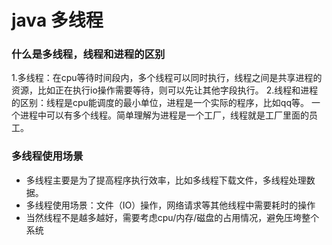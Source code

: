 # java 多线程
### 什么是多线程，线程和进程的区别
1.多线程：在cpu等待时间段内，多个线程可以同时执行，线程之间是共享进程的资源，比如正在执行io操作需要等待，则可以先让其他字段执行。
2.线程和进程的区别：线程是cpu能调度的最小单位，进程是一个实际的程序，比如qq等。
一个进程中可以有多个线程。简单理解为进程是一个工厂，线程就是工厂里面的员工。

### 多线程使用场景
- 多线程主要是为了提高程序执行效率，比如多线程下载文件，多线程处理数据。
- 多线程使用场景：文件（IO）操作，网络请求等其他线程中需要耗时的操作
- 当然线程不是越多越好，需要考虑cpu/内存/磁盘的占用情况，避免压垮整个系统